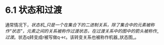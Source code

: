 # 6.1 状态和过渡

通常情况下，_状态机_只是一个在集合下的二进制关系，除了集合中的元素被称作“状态”，元素之间的关系被称作过渡状态，在过渡关系中的图中的箭头被称作_过渡_。状态q转变成r被写做q→r。该转变关系也被称作机器_状态图_。

